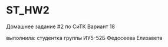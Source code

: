# ST_HW2
Домашнее задание #2 по СиТК Вариант 18

выполнила: студентка группы ИУ5-52Б Федосеева Елизавета
